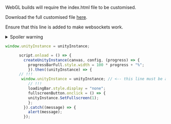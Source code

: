 WebGL builds will require the index.html file to be customised.

<!--Download the full customised file <a download="index.html" href="/custom/downloads/index.html" title="Custom HTML file">here</a>.--> 
Download the full customised file [here](/custom/downloads/index.html).

Ensure that this line is added to make websockets work.

<details>
  <summary>Spoiler warning</summary>
  
  Spoiler text. Note that it's important to have a space after the summary tag. You should be able to write any markdown you want inside the `<details>` tag... just make sure you close `<details>` afterward.
  
  ```javascript
  console.log("I'm a code block!");
  ```
  
</details>

```js
window.unityInstance = unityInstance;
```


```js
      script.onload = () => {
        createUnityInstance(canvas, config, (progress) => {
          progressBarFull.style.width = 100 * progress + "%";
          }).then((unityInstance) => {
	  // !!!
	   window.unityInstance = unityInstance; // <-- this line must be added to make websockets work!!!
          // !!!
          loadingBar.style.display = "none";
          fullscreenButton.onclick = () => {
          unityInstance.SetFullscreen(1);
          };
        }).catch((message) => {
          alert(message);
        });
```
